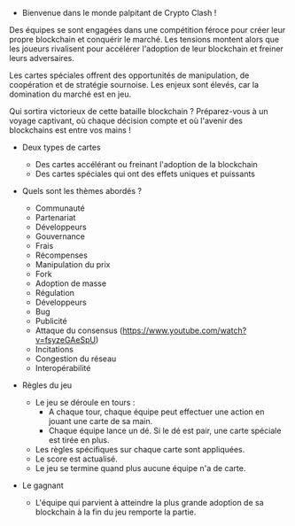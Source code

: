 - Bienvenue dans le monde palpitant de Crypto Clash !

Des équipes se sont engagées dans une compétition féroce pour créer leur propre blockchain et conquérir le marché. Les tensions montent alors que les joueurs rivalisent pour accélérer l'adoption de leur blockchain et freiner leurs adversaires.

Les cartes spéciales offrent des opportunités de manipulation, de coopération et de stratégie sournoise. Les enjeux sont élevés, car la domination du marché est en jeu.

Qui sortira victorieux de cette bataille blockchain ? Préparez-vous à un voyage captivant, où chaque décision compte et où l'avenir des blockchains est entre vos mains !

- Deux types de cartes
  - Des cartes accélérant ou freinant l'adoption de la blockchain
  - Des cartes spéciales qui ont des effets uniques et puissants

- Quels sont les thèmes abordés ?
  - Communauté
  - Partenariat
  - Développeurs
  - Gouvernance
  - Frais
  - Récompenses
  - Manipulation du prix
  - Fork
  - Adoption de masse
  - Régulation
  - Développeurs
  - Bug
  - Publicité
  - Attaque du consensus (https://www.youtube.com/watch?v=fsyzeGAeSpU)
  - Incitations
  - Congestion du réseau
  - Interopérabilité

- Règles du jeu
  - Le jeu se déroule en tours :
    - A chaque tour, chaque équipe peut effectuer une action en jouant une carte de sa main.
    - Chaque équipe lance un dé. Si le dé est pair, une carte spéciale est tirée en plus.
  - Les règles spécifiques sur chaque carte sont appliquées.
  - Le score est actualisé.
  - Le jeu se termine quand plus aucune équipe n'a de carte.

- Le gagnant
  - L'équipe qui parvient à atteindre la plus grande adoption de sa blockchain à la fin du jeu remporte la partie.
